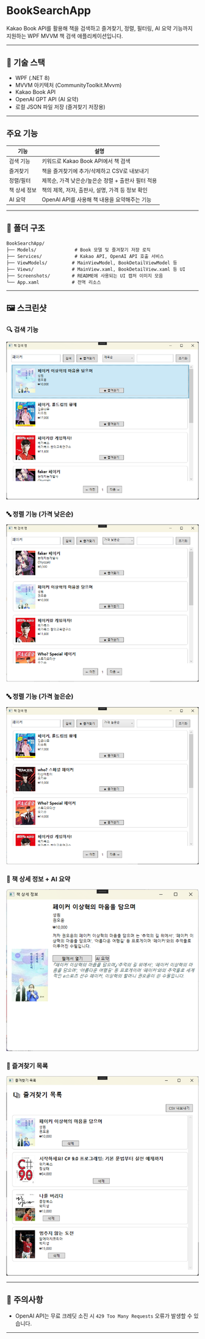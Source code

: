 # BookSearchApp

Kakao Book API를 활용해 책을 검색하고 즐겨찾기, 정렬, 필터링, AI 요약 기능까지 지원하는 WPF MVVM 책 검색 애플리케이션입니다.

---

## 🔧 기술 스택

* WPF (.NET 8)
* MVVM 아키텍처 (CommunityToolkit.Mvvm)
* Kakao Book API
* OpenAI GPT API (AI 요약)
* 로컬 JSON 파일 저장 (즐겨찾기 저장용)
  
---

##  주요 기능

| 기능         | 설명                                                   |
| ---------- | ---------------------------------------------------- |
|  검색 기능   | 키워드로 Kakao Book API에서 책 검색                           |
|  즐겨찾기    | 책을 즐겨찾기에 추가/삭제하고 CSV로 내보내기                           |
|  정렬/필터   | 제목순, 가격 낮은순/높은순 정렬 + 출판사 필터 적용                       |
|  책 상세 정보 | 책의 제목, 저자, 출판사, 설명, 가격 등 정보 확인                       |
|  AI 요약   | OpenAI API를 사용해 책 내용을 요약해주는 기능 |

---

## 📁 폴더 구조

```
BookSearchApp/
├── Models/              # Book 모델 및 즐겨찾기 저장 로직
├── Services/            # Kakao API, OpenAI API 호출 서비스
├── ViewModels/         # MainViewModel, BookDetailViewModel 등
├── Views/              # MainView.xaml, BookDetailView.xaml 등 UI
├── Screenshots/        # README에 사용되는 UI 캡처 이미지 모음
└── App.xaml            # 전역 리소스
```

---

## 🖼️ 스크린샷

### 🔍 검색 기능

![검색](Screenshots/검색.png)

### 🔤 정렬 기능 (가격 낮은순)

![가격낮은순](Screenshots/가격낮은순정렬.png)

### 🔤 정렬 기능 (가격 높은순)

![가격높은순](Screenshots/가격높은순정렬.png)

### 📄 책 상세 정보 + AI 요약

![AI요약](Screenshots/Ai요약.png)

### 🌟 즐겨찾기 목록

![즐겨찾기](Screenshots/즐겨찾기.png)

---

## 🚧 주의사항

* OpenAI API는 무료 크레딧 소진 시 `429 Too Many Requests` 오류가 발생할 수 있습니다.

---

